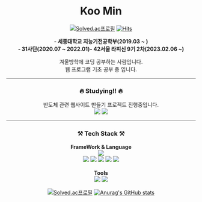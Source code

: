 <h1 align="center">Koo Min</h1>

<div align="center">
 
 [![Solved.ac프로필](http://mazassumnida.wtf/api/mini/generate_badge?boj=koomin1227)](https://solved.ac/koomin1227)
 [![Hits](https://hits.seeyoufarm.com/api/count/incr/badge.svg?url=https%3A%2F%2Fgithub.com%2Fkoomin1227%2Fkoomin1227%2Fedit%2Fmain%2FREADME.md&count_bg=%2379C83D&title_bg=%23555555&icon=&icon_color=%23E7E7E7&title=hits&edge_flat=false)](https://hits.seeyoufarm.com)
</div>


<div align="center">
 <p><b>- 세종대학교 지능기전공학부(2019.03 ~ )</b><br><b>- 31사단(2020.07 ~ 2022.01)</b><b>- 42서울 라피신 9기 2차(2023.02.06 ~)</b><p>
 <p>겨울방학에 코딩 공부하는 사람입니다.<br> 웹 프로그램 기초 공부 중 입니다.<p>
</div>
  
<hr />

<section align="center">
 <h3>🔥 Studying!! 🔥</h3>
 반도체 관련 웹사이트 만들기 프로젝트 진행중입니다. 
 <div>
  <img src="https://img.shields.io/badge/JavaScript-F7DF1E?style=flat&logo=JavaScript&logoColor=white"/>
  <img src="https://img.shields.io/badge/React-61DAFB?style=flat&logo=React&logoColor=white"/>
 </div> 
</section>
  
<hr /> 
<section align="center">
 <h3>⚒️ Tech Stack ⚒️</h3>
 <b>FrameWork & Language</b>
 <div>
  <img src="https://img.shields.io/badge/ Android-3DDC84?style=flat&logo=Android&logoColor=white"/>
 </div> 

 <div>
  <img src="https://img.shields.io/badge/C-A8B9CC?style=flat&logo=C&logoColor=white"/>
  <img src="https://img.shields.io/badge/Python-3776AB?style=flat&logo=Python&logoColor=white"/>
  <img src="https://img.shields.io/badge/Java-55C2E1?style=flat&logo=CoffeeScript&logoColor=white"/>
  <img src="https://img.shields.io/badge/HTML-E34F26?style=flat&logo=HTML5&logoColor=white"/>
  <img src="https://img.shields.io/badge/CSS-1572B6?style=flat&logo=CSS3&logoColor=white"/>

 </div>
 <br>
 <b>Tools</b>
 <div>
  <img src="https://img.shields.io/badge/FireBase-FFCA28?style=flat&logo=FireBase&logoColor=white"/>
  <img src="https://img.shields.io/badge/Git-F05032?style=flat&logo=Git&logoColor=white"/>
 </div>
</section>
  

<div align="center">
 
<div> 
 
 
 [![Solved.ac프로필](http://mazassumnida.wtf/api/v2/generate_badge?boj=koomin1227)](https://solved.ac/koomin1227)
 [![Anurag's GitHub stats](https://github-readme-stats.vercel.app/api?username=koomin1227)](https://github.com/anuraghazra/github-readme-stats)

 
</div>


 <!---
 뱃지 작성 코드
https://simpleicons.org/?q=rea      <-아이콘 웹주소
 <img src="https://img.shields.io/badge/ - ?style=flat&logo= &logoColor=white"/>
 <img src="https://img.shields.io/badge/이름-색상코드?style=flat&logo=로고명&logoColor=로고색"/>
 
--->

<!---
koomin1227/koomin1227 is a ✨ special ✨ repository because its `README.md` (this file) appears on your GitHub profile.
You can click the Preview link to take a look at your changes.
--->
